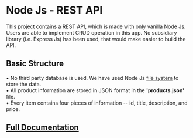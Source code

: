 # Node Js - REST API

This project contains a REST API, which is made with only vanilla Node Js. Users are able to implement CRUD operation in this app. No subsidiary library (i.e. Express Js) has been used, that would make easier to build the API.

## Basic Structure

• No third party database is used. We have used Node Js [file system](https://nodejs.org/api/fs.htmlhttps://nodejs.org/api/fs.html) to store the data. <br/>
• All product information are stored in JSON format in the **'products.json'** file. <br/>
• Every item contains four pieces of information -- id, title, description, and price. <br/>

## <a target="_blank" href="https://documenter.getpostman.com/view/21202653/Uz5DqckC">Full Documentation</a>

